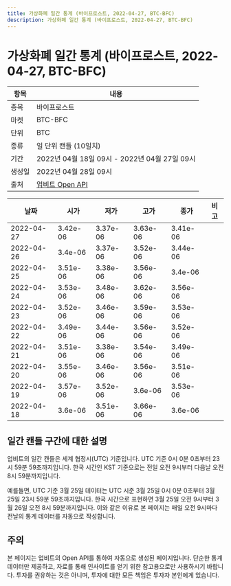 ```yaml
---
title: 가상화폐 일간 통계 (바이프로스트, 2022-04-27, BTC-BFC)
description: 가상화폐 일간 통계 (바이프로스트, 2022-04-27, BTC-BFC)
---
```



가상화폐 일간 통계 (바이프로스트, 2022-04-27, BTC-BFC)
===

|항목|내용|
|--|--|
|종목|바이프로스트|
|마켓|BTC-BFC|
|단위|BTC|
|종류|일 단위 캔들 (10일치)|
|기간|2022년 04월 18일 09시 - 2022년 04월 27일 09시|
|생성일|2022년 04월 28일 09시|
|출처|[업비트 Open API](https://docs.upbit.com)|


|날짜|시가|저가|고가|종가|비고|
|--|--|--|--|--|--|
|2022-04-27|3.42e-06|3.37e-06|3.63e-06|3.41e-06|    |
|2022-04-26|3.4e-06|3.37e-06|3.52e-06|3.44e-06|    |
|2022-04-25|3.51e-06|3.38e-06|3.56e-06|3.4e-06|    |
|2022-04-24|3.53e-06|3.48e-06|3.62e-06|3.56e-06|    |
|2022-04-23|3.52e-06|3.46e-06|3.59e-06|3.53e-06|    |
|2022-04-22|3.49e-06|3.44e-06|3.56e-06|3.52e-06|    |
|2022-04-21|3.51e-06|3.38e-06|3.54e-06|3.49e-06|    |
|2022-04-20|3.55e-06|3.46e-06|3.56e-06|3.51e-06|    |
|2022-04-19|3.57e-06|3.52e-06|3.6e-06|3.53e-06|    |
|2022-04-18|3.6e-06|3.51e-06|3.66e-06|3.6e-06|    |


일간 캔들 구간에 대한 설명
---


업비트의 일간 캔들은 세계 협정시(UTC) 기준입니다. 
UTC 기준 0시 0분 0초부터 23시 59분 59초까지입니다. 
한국 시간인 KST 기준으로는 전일 오전 9시부터 다음날 오전 8시 59분까지입니다. 


예를들면, UTC 기준 3월 25일 데이터는 UTC 시준 3월 25일 0시 0분 0초부터 3월 25일 23시 59분 59초까지입니다. 
한국 시간으로 표현하면 3월 25일 오전 9시부터 3월 26일 오전 8시 59분까지입니다. 
이와 같은 이유로 본 페이지는 매일 오전 9시마다 전날의 통계 데이터를 자동으로 작성합니다. 


주의
---


본 페이지는 업비트의 Open API를 통하여 자동으로 생성된 페이지입니다. 
단순한 통계 데이터만 제공하고, 자료를 통해 인사이트를 얻기 위한 참고용으로만 사용하시기 바랍니다. 
투자를 권유하는 것은 아니며, 투자에 대한 모든 책임은 투자자 본인에게 있습니다. 
